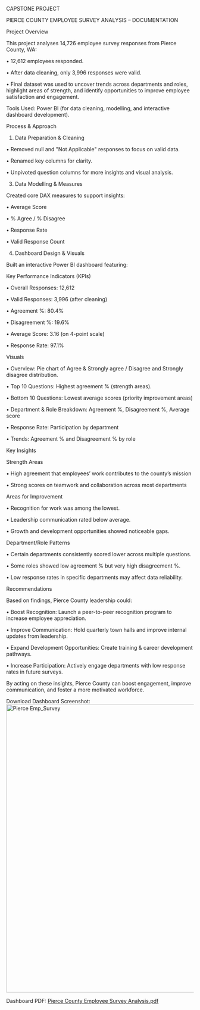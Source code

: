 CAPSTONE PROJECT

PIERCE COUNTY EMPLOYEE SURVEY ANALYSIS – DOCUMENTATION

Project Overview

This project analyses 14,726 employee survey responses from Pierce County, WA:

•	12,612 employees responded.

•	After data cleaning, only 3,996 responses were valid.

•	Final dataset was used to uncover trends across departments and roles, highlight areas of strength, and identify opportunities to improve employee satisfaction and engagement.

Tools Used: Power BI (for data cleaning, modelling, and interactive dashboard development).

Process & Approach

1. Data Preparation & Cleaning

•	Removed null and "Not Applicable" responses to focus on valid data.

•	Renamed key columns for clarity.

•	Unpivoted question columns for more insights and visual analysis.

3. Data Modelling & Measures

Created core DAX measures to support insights:

•	Average Score 

•	% Agree / % Disagree 

•	Response Rate 

•	Valid Response Count 

4. Dashboard Design & Visuals
   
Built an interactive Power BI dashboard featuring:

Key Performance Indicators (KPIs)

•	Overall Responses: 12,612

•	Valid Responses: 3,996 (after cleaning)

•	Agreement %: 80.4%

•	Disagreement %: 19.6%

•	Average Score: 3.16 (on 4-point scale)

•	Response Rate: 97.1%

Visuals

•	Overview: Pie chart of Agree & Strongly agree / Disagree and Strongly disagree distribution.

•	Top 10 Questions: Highest agreement % (strength areas).

•	Bottom 10 Questions: Lowest average scores (priority improvement areas)

•	Department & Role Breakdown: Agreement %, Disagreement %, Average score

•	Response Rate: Participation by department

•	Trends: Agreement % and Disagreement % by role

Key Insights

Strength Areas

•	High agreement that employees’ work contributes to the county’s mission

•	Strong scores on teamwork and collaboration across most departments

Areas for Improvement

•	Recognition for work was among the lowest.

•	Leadership communication rated below average.

•	Growth and development opportunities showed noticeable gaps.

Department/Role Patterns

•	Certain departments consistently scored lower across multiple questions.

•	Some roles showed low agreement % but very high disagreement %.

•	Low response rates in specific departments may affect data reliability.

Recommendations

Based on findings, Pierce County leadership could:

•	Boost Recognition: Launch a peer-to-peer recognition program to increase employee appreciation.

•	Improve Communication: Hold quarterly town halls and improve internal updates from leadership.

•	Expand Development Opportunities: Create training & career development pathways.

•	Increase Participation: Actively engage departments with low response rates in future surveys.

By acting on these insights, Pierce County can boost engagement, improve communication, and foster a more motivated workforce.

Download Dashboard Screenshot: <img width="664" height="774" alt="Pierce Emp_Survey" src="https://github.com/user-attachments/assets/f9f51e6e-3c55-41a5-a134-452ce3b19261" />

Dashboard PDF: [Pierce County Employee Survey Analysis.pdf](https://github.com/user-attachments/files/22384628/Pierce.County.Employee.Survey.Analysis.pdf)


